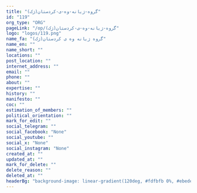 ```yaml
---
title: "گروه-ژیانه-وه-ی-کردستان(ژک)"
id: "119"
org_type: "ORG"
pageLink: "/op/گروه-ژیانه-وه-ی-کردستان(ژک)"
logo: "logos/119.png"
name_fa: "گروه ژیانه وه ی کردستان(ژک)"
name_en: ""
name_short: ""
locations: ""
post_location: ""
internet_address: ""
email: ""
phone: ""
about: ""
expertise: ""
history: ""
manifesto: ""
coc: ""
estimation_of_members: ""
political_orientation: ""
mark_for_edit: ""
social_telegram: ""
social_facebook: "None"
social_youtube: ""
social_x: "None"
social_instagram: "None"
created_at: ""
updated_at: ""
mark_for_delete: ""
delete_reason: ""
deleted_at: ""
headerBg: "background-image: linear-gradient(120deg, #fdfbfb 0%, #ebedee 100%);"
---
```

